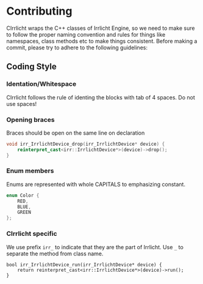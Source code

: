 # Contributing
CIrrlicht wraps the C++ classes of Irrlicht Engine, so we need to make sure to follow the proper naming convention and rules for things like namespaces, class methods etc to make things consistent. Before making a commit, please try to adhere to the following guidelines:

## Coding Style

### Identation/Whitespace
CIrrlicht follows the rule of identing the blocks with tab of 4 spaces. Do not use spaces!

### Opening braces
Braces should be open on the same line on declaration

```cpp
void irr_IrrlichtDevice_drop(irr_IrrlichtDevice* device) {
    reinterpret_cast<irr::IrrlichtDevice*>(device)->drop();
}
```
### Enum members
Enums are represented with whole CAPITALS to emphasizing constant.

```cpp
enum Color {
    RED,
    BLUE,
    GREEN
};
```
### CIrrlicht specific
We use prefix `irr_` to indicate that they are the part of Irrlicht. Use `_` to separate the method from class name.

```cppp
bool irr_IrrlichtDevice_run(irr_IrrlichtDevice* device) {
    return reinterpret_cast<irr::IrrlichtDevice*>(device)->run();
}
```
